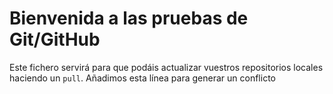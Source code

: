 # Bienvenida a las pruebas de Git/GitHub

Este fichero servirá para que podáis actualizar vuestros repositorios locales haciendo un `pull`.
Añadimos esta línea para generar un conflicto
